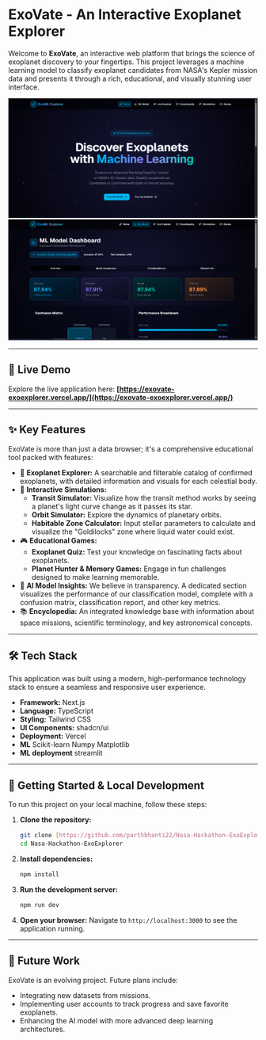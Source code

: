 # ExoVate - An Interactive Exoplanet Explorer

Welcome to **ExoVate**, an interactive web platform that brings the science of exoplanet discovery to your fingertips. This project leverages a machine learning model to classify exoplanet candidates from NASA's Kepler mission data and presents it through a rich, educational, and visually stunning user interface.

<img src="https://github.com/parthbhanti22/Nasa-Hackathon-ExoExplorer/blob/main/Picture1.png" alt="Alt text" width="1000">

<img src="https://github.com/parthbhanti22/Nasa-Hackathon-ExoExplorer/blob/main/Picture2.png" alt="Alt text" width="1000">


---

## 🚀 Live Demo

Explore the live application here: **[https://exovate-exoexplorer.vercel.app/](https://exovate-exoexplorer.vercel.app/)**

---

## ✨ Key Features

ExoVate is more than just a data browser; it's a comprehensive educational tool packed with features:

* 🌌 **Exoplanet Explorer:** A searchable and filterable catalog of confirmed exoplanets, with detailed information and visuals for each celestial body.
* 🔬 **Interactive Simulations:**
    * **Transit Simulator:** Visualize how the transit method works by seeing a planet's light curve change as it passes its star.
    * **Orbit Simulator:** Explore the dynamics of planetary orbits.
    * **Habitable Zone Calculator:** Input stellar parameters to calculate and visualize the "Goldilocks" zone where liquid water could exist.
* 🎮 **Educational Games:**
    * **Exoplanet Quiz:** Test your knowledge on fascinating facts about exoplanets.
    * **Planet Hunter & Memory Games:** Engage in fun challenges designed to make learning memorable.
* 🤖 **AI Model Insights:** We believe in transparency. A dedicated section visualizes the performance of our classification model, complete with a confusion matrix, classification report, and other key metrics.
* 📚 **Encyclopedia:** An integrated knowledge base with information about space missions, scientific terminology, and key astronomical concepts.

---

## 🛠️ Tech Stack

This application was built using a modern, high-performance technology stack to ensure a seamless and responsive user experience.

* **Framework:** Next.js
* **Language:** TypeScript
* **Styling:** Tailwind CSS
* **UI Components:** shadcn/ui
* **Deployment:** Vercel
* **ML** Scikit-learn Numpy Matplotlib
* **ML deployment** streamlit

---

## 🔧 Getting Started & Local Development

To run this project on your local machine, follow these steps:

1.  **Clone the repository:**
    ```bash
    git clone [https://github.com/parthbhanti22/Nasa-Hackathon-ExoExplorer.git](https://github.com/parthbhanti22/Nasa-Hackathon-ExoExplorer.git)
    cd Nasa-Hackathon-ExoExplorer
    ```

2.  **Install dependencies:**
    ```bash
    npm install
    ```

3.  **Run the development server:**
    ```bash
    npm run dev
    ```

4.  **Open your browser:**
    Navigate to `http://localhost:3000` to see the application running.

---

## 🌟 Future Work

ExoVate is an evolving project. Future plans include:

* Integrating new datasets from missions.
* Implementing user accounts to track progress and save favorite exoplanets.
* Enhancing the AI model with more advanced deep learning architectures.
